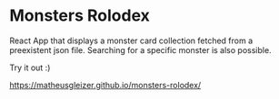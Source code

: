# Monsters Rolodex

React App that displays a monster card collection fetched from a preexistent json file. Searching for a specific monster is also possible.

Try it out :)

https://matheusgleizer.github.io/monsters-rolodex/
